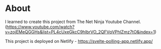 
# About
I learned to create this project from The Net Ninja Youtube Channel. (https://www.youtube.com/watch?v=zojEMeQGGHs&list=PL4cUxeGkcC9hlbrVO_2QFVqVPhlZmz7tO&index=1)

This project is deployed on Netlify - https://svelte-polling-app.netlify.app/